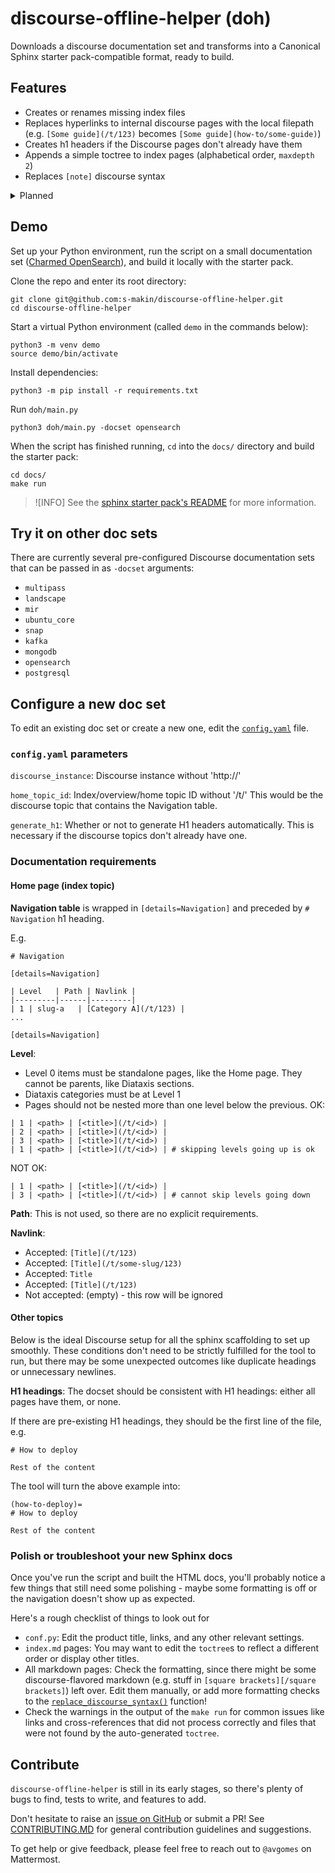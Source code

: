 # discourse-offline-helper (doh)

Downloads a discourse documentation set and transforms into a Canonical Sphinx starter pack-compatible format, ready to build.

## Features
* Creates or renames missing index files
* Replaces hyperlinks to internal discourse pages with the local filepath (e.g. `[Some guide](/t/123)` becomes `[Some guide](how-to/some-guide)`)
* Creates h1 headers if the Discourse pages don't already have them
* Appends a simple toctree to index pages (alphabetical order, `maxdepth 2`)
* Replaces `[note]` discourse syntax

<details>

<summary>Planned</summary>

* Will replace `[tab]` discourse syntax
* Will replace `<href>` anchors with regular markdown headings
* Will autogenerate MyST heading targets
* PDF features
* Snap the `doh` module to remove python requirement: `sudo snap install doh & doh -docset <product>`

</details>

## Demo

Set up your Python environment, run the script on a small documentation set ([Charmed OpenSearch](https://charmhub.io/opensearch)), and build it locally with the starter pack. 

Clone the repo and enter its root directory:
```
git clone git@github.com:s-makin/discourse-offline-helper.git
cd discourse-offline-helper
```

Start a virtual Python environment (called `demo` in the commands below):
```
python3 -m venv demo
source demo/bin/activate
```

Install dependencies:
```
python3 -m pip install -r requirements.txt
```

Run `doh/main.py`
```
python3 doh/main.py -docset opensearch
```

When the script has finished running, `cd` into the `docs/` directory and build the starter pack:
```
cd docs/
make run
```
>![INFO]
> See the [sphinx starter pack's README](https://github.com/canonical/sphinx-docs-starter-pack/blob/main/README.rst) for more information.

## Try it on other doc sets

There are currently several pre-configured Discourse documentation sets that can be passed in as `-docset` arguments:
* `multipass`
* `landscape`
* `mir`
* `ubuntu_core`
* `snap`
* `kafka`
* `mongodb`
* `opensearch`
* `postgresql`

## Configure a new doc set 

To edit an existing doc set or create a new one, edit the [`config.yaml`](doh/config.yaml) file.

### `config.yaml` parameters

`discourse_instance`: Discourse instance without 'http://'

`home_topic_id`: Index/overview/home topic ID without '/t/'
This would be the discourse topic that contains the Navigation table.

`generate_h1`: Whether or not to generate H1 headers automatically. This is necessary if the discourse topics don't already have one.

### Documentation requirements

#### Home page (index topic)
**Navigation table** is wrapped in `[details=Navigation]` and preceded by `# Navigation` h1 heading. 

E.g.
```
# Navigation

[details=Navigation]

| Level   | Path | Navlink |
|---------|------|---------|
| 1 | slug-a   | [Category A](/t/123) |
...

[details=Navigation]
```

**Level**:
* Level 0 items must be standalone pages, like the Home page. They cannot be parents, like Diataxis sections.
* Diataxis categories must be at Level 1
* Pages should not be nested more than one level below the previous.
OK:
```
| 1 | <path> | [<title>](/t/<id>) |
| 2 | <path> | [<title>](/t/<id>) |
| 3 | <path> | [<title>](/t/<id>) |
| 1 | <path> | [<title>](/t/<id>) | # skipping levels going up is ok
```
NOT OK:
```
| 1 | <path> | [<title>](/t/<id>) |
| 3 | <path> | [<title>](/t/<id>) | # cannot skip levels going down
```

**Path**: This is not used, so there are no explicit requirements.

**Navlink**:
* Accepted: `[Title](/t/123)`
* Accepted: `[Title](/t/some-slug/123)`
* Accepted: `Title`
* Accepted: `[Title](/t/123)`
* Not accepted: (empty) - this row will be ignored

#### Other topics
Below is the ideal Discourse setup for all the sphinx scaffolding to set up smoothly. These conditions don't need to be strictly fulfilled for the tool to run, but there may be some unexpected outcomes like duplicate headings or unnecessary newlines.

**H1 headings**: The docset should be consistent with H1 headings: either all pages have them, or none.

If there are pre-existing H1 headings, they should be the first line of the file, e.g.
```
# How to deploy

Rest of the content
```
The tool will turn the above example into:
```
(how-to-deploy)=
# How to deploy

Rest of the content
```

### Polish or troubleshoot your new Sphinx docs

Once you've run the script and built the HTML docs, you'll probably notice a few things that still need some polishing - maybe some formatting is off or the navigation doesn't show up as expected.

Here's a rough checklist of things to look out for
* `conf.py`: Edit the product title, links, and any other relevant settings.
* `index.md` pages: You may want to edit the `toctree`s to reflect a different order or display other titles.
* All markdown pages: Check the formatting, since there might be some discourse-flavored markdown (e.g. stuff in `[square brackets][/square brackets]`) left over. Edit them manually, or add more formatting checks to the [`replace_discourse_syntax()`](https://github.com/s-makin/discourse-offline-helper/blob/2d9b233fac16bf1045d07ea008cfe3e8e4b65c5d/doh/sphinx_handler.py#L42) function!
* Check the warnings in the output of the `make run` for common issues like links and cross-references that did not process correctly and files that were not found by the auto-generated `toctree`.

## Contribute

`discourse-offline-helper` is still in its early stages, so there's plenty of bugs to find, tests to write, and features to add.

Don't hesitate to raise an [issue on GitHub](https://github.com/s-makin/discourse-offline-helper/issues) or submit a PR! See [CONTRIBUTING.MD](CONTRIBUTING.md) for general contribution guidelines and suggestions. 

To get help or give feedback, please feel free to reach out to `@avgomes` on Mattermost. 
